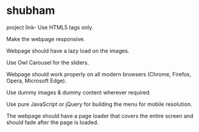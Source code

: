 # shubham
project link-
Use HTML5 tags only.

Make the webpage responsive. 

Webpage should have a lazy load on the images.

Use Owl Carousel for the sliders.

Webpage should work properly on all modern browsers (Chrome, Firefox, Opera, Microsoft Edge).

Use dummy images & dummy content wherever required.

Use pure JavaScript or jQuery for building the menu for mobile resolution.

The webpage should have a page loader that covers the entire screen and should fade after the page is loaded.
